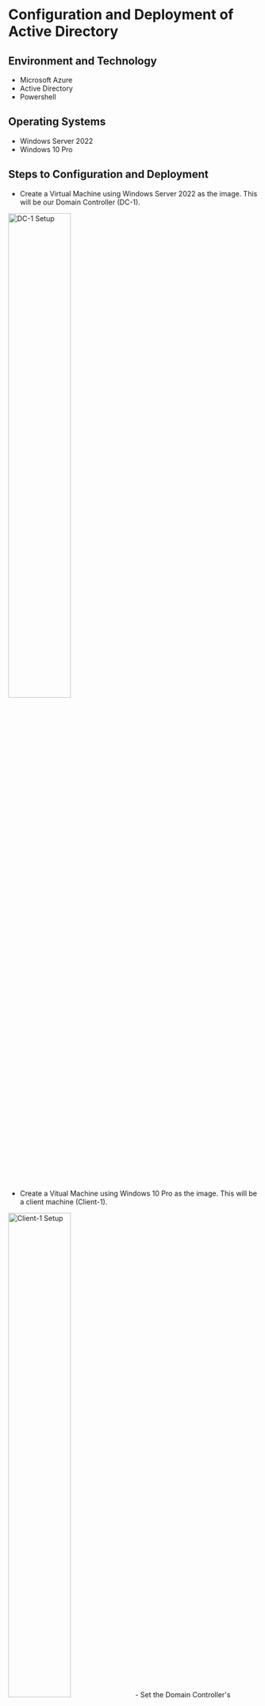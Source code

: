 <h1> Configuration and Deployment of Active Directory </h1>

<h2> Environment and Technology </h2>

- Microsoft Azure
- Active Directory
- Powershell

<h2> Operating Systems </h2>

- Windows Server 2022
- Windows 10 Pro

<h2> Steps to Configuration and Deployment </h2>

- Create a Virtual Machine using Windows Server 2022 as the image. This will be our Domain Controller (DC-1).
<img src="https://i.imgur.com/vCOaCLU.png" height="50%" width="50%" alt="DC-1 Setup"/>

- Create a Vitual Machine using Windows 10 Pro as the image. This will be a client machine (Client-1).
<img src="https://i.imgur.com/Ja7LoRM.png" height="50%" width="50%" alt="Client-1 Setup"/>
- Set the Domain Controller's Network Interface Private IP Address to static.
- Log in to Client-1 using Remote Desktop. Ping the Private IP Address of DC-1. This request should time out. 
- Log in to DC-1 using Remote Desktop. Enable ICMPv4 on the server's firewall.
- Install a new Active Directory Forest on DC-1 and promote server to Domain Controller.
- Within Active Directory Users and Computers, create a new Organizational Unit called "_EMPLOYEES".
- Within Active Directory Users and Computers, create a new Organizational Unit called "_ADMINS".
- Create a new employee and give that employee Admin privileges. 
- Log back in to DC-1 as the new employee that was created.
- Within the Azure portal, set Client-1's DNS settings to the Private IP of DC-1.
- Restart Client-1.
- Log in to Client-1 as the original user created with the VM and join Client-1 to DC-1's domain.
- Create an organizational unit called "_CLIENTS" and drag Client-1 into the new folder.
- Using the new Admin employee credentials, log in to Client-1 and allow domain users to access Remote Desktop. 
- Use Powershell to run a script to create many additional users.

